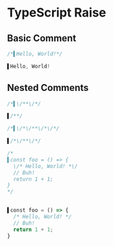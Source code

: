 # TypeScript Raise
## Basic Comment
```typescript
/*▌Hello, World!*/
```
```typescript
▌Hello, World!
```

## Nested Comments
```typescript
/*▌\/**\/*/
```
```typescript
▌/**/
```

```typescript
/*▌\/*\/**\/*\/*/
```
```typescript
▌/*\/**\/*/
```

```typescript
/*
▌const foo = () => {
  \/* Hello, World! *\/
  // Buh!
  return 1 + 1;
}
*/
```
```typescript

▌const foo = () => {
  /* Hello, World! */
  // Buh!
  return 1 + 1;
}

```